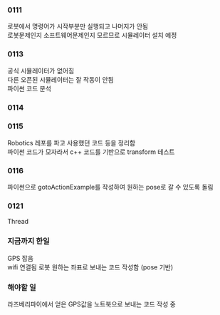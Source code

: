 ### 0111
 로봇에서 명령어가 시작부분만 실행되고 나머지가 안됨  
 로봇문제인지 소프트웨어문제인지 모르므로 시뮬레이터 설치 예정
### 0113 
 공식 시뮬레이터가 없어짐  
 다른 오픈된 시뮬레이터는 잘 작동이 안됨  
 파이썬 코드 분석
### 0114

### 0115
 Robotics 레포를 파고 사용했던 코드 등을 정리함  
 파이썬 코드가 모자라서 c++ 코드를 기반으로 transform 테스트  
### 0116
 파이썬으로 gotoActionExample를 작성하여 원하는 pose로 갈 수 있도록 돌림
 
### 0121
 Thread 
 
### 지금까지 한일
 GPS 잡음  
 wifi 연결됨
 로봇 원하는 좌표로 보내는 코드 작성함 (pose 기반)
### 해야할 일
 라즈베리파이에서 얻은 GPS값을 노트북으로 보내는 코드 작성 중
 
